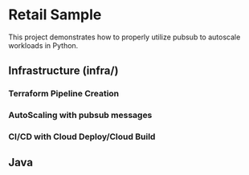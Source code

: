 # Retail Sample
This project demonstrates how to properly utilize pubsub to autoscale workloads in Python.

## Infrastructure (infra/)

### Terraform Pipeline Creation
### AutoScaling with pubsub messages
### CI/CD with Cloud Deploy/Cloud Build

## Java


